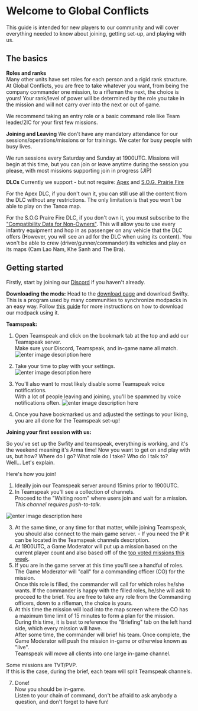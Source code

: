 # Welcome to Global Conflicts  
This guide is intended for new players to our community and will cover everything needed to know about joining, getting set-up, and playing with us. 

## The basics

**Roles and ranks**  
Many other units have set roles for each person and a rigid rank structure.
At Global Conflicts, you are free to take whatever you want, from being the company commander one mission, to a rifleman the next, the choice is yours!
Your rank/level of power will be determined by the role you take in the mission and will not carry over into the next or out of game.

We recommend taking an entry role or a basic command role like Team leader/2IC for your first few missions.

**Joining and Leaving**
We don't have any mandatory attendance for our sessions/operations/missions or for trainings.
We cater for busy people with busy lives.

We run sessions every Saturday and Sunday at 1900UTC.
Missions will begin at this time, but you can join or leave anytime during the session you please, with most missions supporting join in progress (JIP)

**DLCs**
Currently we support - but not require: [Apex](https://store.steampowered.com/app/395180/Arma_3_Apex/) and   [S.O.G. Prairie Fire](https://store.steampowered.com/app/1227700/Arma_3_Creator_DLC_SOG_Prairie_Fire/)

For the Apex DLC, if you don't own it, you can still use all the content from the DLC without any restrictions. The only limitation is that you won't be able to play on the Tanoa map.

For the S.O.G Praire Fire DLC, if you don't own it, you must subscribe to the [\"Compatibility Data for Non-Owners\"](https://steamcommunity.com/sharedfiles/filedetails/?id=2477276806). This will allow you to use every infantry equipment and hop in as passenger on any vehicle that the DLC offers (However, you will see an ad for the DLC when using its content). You won't be able to crew (driver/gunner/commander) its vehicles and play on its maps (Cam Lao Nam, Khe Sanh and The Bra). 


## Getting started
Firstly, start by joining our  [Discord](https://discord.globalconflicts.net/) if you haven't already.

**Downloading the mods:**
Head to the [download page](https://globalconflicts.net/downloads) and download Swifty. This is a program used by many communities to synchronize modpacks in an easy way. Follow  [this guide](https://globalconflicts.net/guides/swifty) for more instructions on how to download our modpack using it.
 

**Teamspeak:**

1. Open Teamspeak and click on the bookmark tab at the top and add our Teamspeak server.  
Make sure your Discord, Teamspeak, and in-game name all match.
![enter image description here](https://i.imgur.com/pEJ4qr3.jpg)

2. Take your time to play with your settings.
![enter image description here](https://i.imgur.com/vkQJbKa.jpg)
3. You'll also want to most likely disable some Teamspeak voice notifications.  
With a lot of people leaving and joining, you'll be spammed by voice notifications often.
![enter image description here](https://i.imgur.com/svETBol.jpg)

4. Once you have bookmarked us and adjusted the settings to your liking, you are all done for the Teamspeak set-up!

**Joining your first session with us:**

So you've set up the Swfity and teamspeak, everything is working, and it's the weekend meaning it's Arma time! 
Now you want to get on and play with us, but how? Where do I go? What role do I take? Who do I talk to?  
Well... Let's explain.

Here's how you join!

1. Ideally join our Teamspeak server around 15mins prior to 1900UTC.
2. In Teamspeak you'll see a collection of channels.  
Proceed to the \"Waiting room\" where users join and wait for a mission. *This channel requires push-to-talk.*   

![enter image description here](https://i.imgur.com/lT5waKD.jpg)

3. At the same time, or any time for that matter, while joining Teamspeak, you should also connect to the main game server. - If you need the IP it can be located in the Teamspeak channels description.
4. At 1900UTC, a Game Moderator will put up a mission based on the current player count and also based off of the [](http://www.globalconflicts.net/missions/top-voted)[top voted missions this week](http://www.globalconflicts.net/missions/top-voted).
5. If you are in the game server at this time you'll see a handful of roles.  
The Game Moderator will \"call\" for a commanding officer (CO) for the mission.  
Once this role is filled, the commander will call for which roles he/she wants.
If the commander is happy with the filled roles, he/she will ask to proceed to the brief.
You are free to take any role from the Commanding officers, down to a rifleman, the choice is yours.
 6. At this time the mission will load into the map screen where the CO has a maximum time limit of 15 minutes to form a plan for the mission.  
During this time, it is best to reference the \"Briefing\" tab on the left hand side, which every mission will have.  
After some time, the commander will brief his team. Once complete, the Game Moderator will push the mission in-game or otherwise known as \"live\".  
Teamspeak will move all clients into one large in-game channel.

Some missions are TVT/PVP.  
If this is the case, during the brief, each team will split Teamspeak channels.

7. Done!  
    Now you should be in-game.  
    Listen to your chain of command, don't be afraid to ask anybody a question, and don't forget to have fun!
